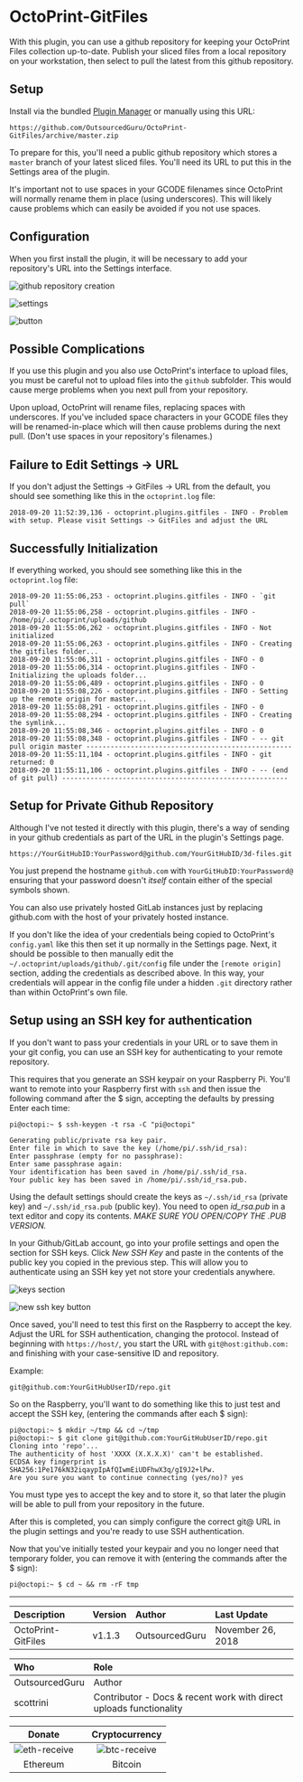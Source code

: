 # OctoPrint-GitFiles

With this plugin, you can use a github repository for keeping your OctoPrint Files collection up-to-date. Publish your sliced files from a local repository on your workstation, then select to pull the latest from this github repository.

## Setup

Install via the bundled [Plugin Manager](https://github.com/foosel/OctoPrint/wiki/Plugin:-Plugin-Manager)
or manually using this URL:

    https://github.com/OutsourcedGuru/OctoPrint-GitFiles/archive/master.zip

To prepare for this, you'll need a public github repository which stores a `master` branch of your latest sliced files. You'll need its URL to put this in the Settings area of the plugin.

It's important not to use spaces in your GCODE filenames since OctoPrint will normally rename them in place (using underscores). This will likely cause problems which can easily be avoided if you not use spaces.

## Configuration

When you first install the plugin, it will be necessary to add your repository's URL into the Settings interface.

![github repository creation](https://user-images.githubusercontent.com/15971213/45719691-396fa600-bb56-11e8-9e71-d0d51c58ce4a.png)

![settings](https://user-images.githubusercontent.com/15971213/45835939-45777700-bcc0-11e8-80c6-2bc31e08f3ec.png)

![button](https://user-images.githubusercontent.com/15971213/45836320-5c6a9900-bcc1-11e8-92eb-3b0b20292e54.png)

## Possible Complications

If you use this plugin and you also use OctoPrint's interface to upload files, you must be careful not to upload files into the `github` subfolder. This would cause merge problems when you next pull from your repository.

Upon upload, OctoPrint will rename files, replacing spaces with underscores. If you've included space characters in your GCODE files they will be renamed-in-place which will then cause problems during the next pull. (Don't use spaces in your repository's filenames.)

## Failure to Edit Settings -> URL
If you don't adjust the Settings -> GitFiles -> URL from the default, you should see something like this in the `octoprint.log` file:

```
2018-09-20 11:52:39,136 - octoprint.plugins.gitfiles - INFO - Problem with setup. Please visit Settings -> GitFiles and adjust the URL
```

## Successfully Initialization
If everything worked, you should see something like this in the `octoprint.log` file:

```
2018-09-20 11:55:06,253 - octoprint.plugins.gitfiles - INFO - `git pull`
2018-09-20 11:55:06,258 - octoprint.plugins.gitfiles - INFO - /home/pi/.octoprint/uploads/github
2018-09-20 11:55:06,262 - octoprint.plugins.gitfiles - INFO - Not initialized
2018-09-20 11:55:06,263 - octoprint.plugins.gitfiles - INFO - Creating the gitfiles folder...
2018-09-20 11:55:06,311 - octoprint.plugins.gitfiles - INFO - 0
2018-09-20 11:55:06,314 - octoprint.plugins.gitfiles - INFO - Initializing the uploads folder...
2018-09-20 11:55:06,489 - octoprint.plugins.gitfiles - INFO - 0
2018-09-20 11:55:08,226 - octoprint.plugins.gitfiles - INFO - Setting up the remote origin for master...
2018-09-20 11:55:08,291 - octoprint.plugins.gitfiles - INFO - 0
2018-09-20 11:55:08,294 - octoprint.plugins.gitfiles - INFO - Creating the symlink...
2018-09-20 11:55:08,346 - octoprint.plugins.gitfiles - INFO - 0
2018-09-20 11:55:08,348 - octoprint.plugins.gitfiles - INFO - -- git pull origin master ---------------------------------------------------
2018-09-20 11:55:11,104 - octoprint.plugins.gitfiles - INFO - git returned: 0
2018-09-20 11:55:11,106 - octoprint.plugins.gitfiles - INFO - -- (end of git pull) --------------------------------------------------------
```

## Setup for Private Github Repository
Although I've not tested it directly with this plugin, there's a way of sending in your github credentials as part of the URL in the plugin's Settings page.

```
https://YourGitHubID:YourPassword@github.com/YourGitHubID/3d-files.git
```

You just prepend the hostname `github.com` with `YourGitHubID:YourPassword@` ensuring that your password doesn't *itself* contain either of the special symbols shown.

You can also use privately hosted GitLab instances just by replacing github.com with the host of your privately hosted instance.

If you don't like the idea of your credentials being copied to OctoPrint's `config.yaml` like this then set it up normally in the Settings page. Next, it should be possible to then manually edit the `~/.octoprint/uploads/github/.git/config` file under the `[remote origin]` section, adding the credentials as described above. In this way, your credentials will appear in the config file under a hidden `.git` directory rather than within OctoPrint's own file.

## Setup using an SSH key for authentication

If you don't want to pass your credentials in your URL or to save them in your git config, you can use an SSH key for authenticating to your remote repository.

This requires that you generate an SSH keypair on your Raspberry Pi.  You'll want to remote into your Raspberry first with `ssh` and then issue the following command after the $ sign, accepting the defaults by pressing Enter each time:

```
pi@octopi:~ $ ssh-keygen -t rsa -C "pi@octopi"

Generating public/private rsa key pair.
Enter file in which to save the key (/home/pi/.ssh/id_rsa): 
Enter passphrase (empty for no passphrase): 
Enter same passphrase again: 
Your identification has been saved in /home/pi/.ssh/id_rsa.
Your public key has been saved in /home/pi/.ssh/id_rsa.pub.
```

Using the default settings should create the keys as `~/.ssh/id_rsa` (private key) and `~/.ssh/id_rsa.pub` (public key).  You need to open *id_rsa.pub* in a text editor and copy its contents.  *MAKE SURE YOU OPEN/COPY THE .PUB VERSION.*

In your Github/GitLab account, go into your profile settings and open the section for SSH keys.  Click *New SSH Key* and paste in the contents of the public key you copied in the previous step.  This will allow you to authenticate using an SSH key yet not store your credentials anywhere.

![keys section](https://i.imgur.com/8E5hA83.png)

![new ssh key button](https://i.imgur.com/5gKul5A.png)

Once saved, you'll need to test this first on the Raspberry to accept the key.  Adjust the URL for SSH authentication, changing the protocol.  Instead of beginning with `https://host/`, you start the URL with `git@host:github.com:` and finishing with your case-sensitive ID and repository.

Example:
```
git@github.com:YourGitHubUserID/repo.git
```

So on the Raspberry, you'll want to do something like this to just test and accept the SSH key, (entering the commands after each $ sign):

```
pi@octopi:~ $ mkdir ~/tmp && cd ~/tmp
pi@octopi:~ $ git clone git@github.com:YourGitHubUserID/repo.git
Cloning into 'repo'...
The authenticity of host 'XXXX (X.X.X.X)' can't be established.
ECDSA key fingerprint is SHA256:1Pe176kN32iqaypIpAfQIwmEiUDFhwX3q/gI9J2+lPw.
Are you sure you want to continue connecting (yes/no)? yes
```

You must type yes to accept the key and to store it, so that later the plugin will be able to pull from your repository in the future.

After this is completed, you can simply configure the correct git@ URL in the plugin settings and you're ready to use SSH authentication.

Now that you've initially tested your keypair and you no longer need that temporary folder, you can remove it with (entering the commands after the $ sign):

```
pi@octopi:~ $ cd ~ && rm -rF tmp
```

---------------------------------------------

|Description|Version|Author|Last Update|
|:---|:---|:---|:---|
|OctoPrint-GitFiles|v1.1.3|OutsourcedGuru|November 26, 2018|

|Who|Role|
|:---|:---|
|OutsourcedGuru|Author|
|scottrini|Contributor - Docs & recent work with direct uploads functionality |

|Donate||Cryptocurrency|
|:-----:|---|:--------:|
| ![eth-receive](https://user-images.githubusercontent.com/15971213/40564950-932d4d10-601f-11e8-90f0-459f8b32f01c.png) || ![btc-receive](https://user-images.githubusercontent.com/15971213/40564971-a2826002-601f-11e8-8d5e-eeb35ab53300.png) |
|Ethereum||Bitcoin|